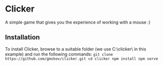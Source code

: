 # Clicker

A simple game that gives you the experience of working with a mouse :)

## Installation
To install Clicker, browse to a suitable folder (we use C:\clicker\ in this example) and run the following commands:
`
git clone https://github.com/gmskov/clicker.git
cd clicker
npm install
npm serve
`

